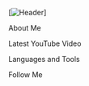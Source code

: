 [![Header](https://github.com/Aleks4404/Aleks4404/blob/main/assets/outputFfree.gif)]

About Me

Latest YouTube Video

Languages and Tools

Follow Me